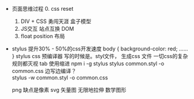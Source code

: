 - 页面思维过程
  0. css reset
  1. DIV + CSS 勇闯天涯
    盒子模型
  2. JS交互
    站点互换 DOM
  3. float position 布局
  
- stylus
  提升30% - 50%的css开发速度
  body {
    background-color: red;
    ......
  }
  stylus css 预编译器
  写的时候是。styl文件， 生成css 文件
  一切css的复杂规则都灭视
    tab 使用缩进
  npm i -g stylus
  stylus common.styl -o common.css
  边写边编译？   
  stylus -w common.styl -o common.css 

  png 缺点是像素
  svg 矢量图 无限地拉伸
  数学图形
